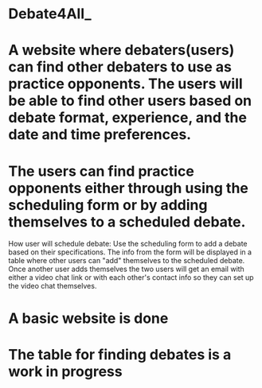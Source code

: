 # Debate4All_

# A website where debaters(users) can find other debaters to use as practice opponents. The users will be able to find other users based on debate format, experience, and the date and time preferences. 

# The users can find practice opponents either through using the scheduling form or by adding themselves to a scheduled debate. 

How user will schedule debate:
Use the scheduling form to add a debate based on their specifications.
The info from the form will be displayed in a table where other users can "add" themselves to the scheduled debate. 
Once another user adds themselves the two users will get an email with either a video chat link or with each other's contact info so they can set up the video chat themselves. 

# A basic website is done
# The table for finding debates is a work in progress
